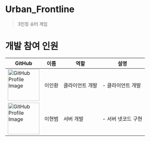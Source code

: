 # Urban_Frontline
> 3인칭 슈터 게임

# 개발 참여 인원
| **GitHub** | **이름** | **역할** | **설명** |
|------------|----------|----------|----------|
|<a href="https://github.com/leeinhwan0421" target="_blank"><img src="https://private-avatars.githubusercontent.com/u/70061182?jwt=eyJhbGciOiJIUzI1NiIsInR5cCI6IkpXVCJ9.eyJpc3MiOiJnaXRodWIuY29tIiwiYXVkIjoicmF3LmdpdGh1YnVzZXJjb250ZW50LmNvbSIsImtleSI6ImtleTEiLCJleHAiOjE3MzQ1NzQ4MDAsIm5iZiI6MTczNDU3MzYwMCwicGF0aCI6Ii91LzcwMDYxMTgyIn0.2ZjYJQTLP9U4C1-64Le5drEtnX5peoXdeUVCVevrtLI&v=4" width="100" alt="GitHub Profile Image"></a></a>|이인환|클라이언트 개발|- 클라이언트 개발|
|<a href="https://github.com/LHBM04" target="_blank"><img src="https://private-avatars.githubusercontent.com/u/86977637?jwt=eyJhbGciOiJIUzI1NiIsInR5cCI6IkpXVCJ9.eyJpc3MiOiJnaXRodWIuY29tIiwiYXVkIjoicmF3LmdpdGh1YnVzZXJjb250ZW50LmNvbSIsImtleSI6ImtleTEiLCJleHAiOjE3MzQ1NzQ2MjAsIm5iZiI6MTczNDU3MzQyMCwicGF0aCI6Ii91Lzg2OTc3NjM3In0.Dc_JgBypuyOs6ZF9jQn1MzLohcWtVeZqEjnhuD2qveo&v=4" width="100" alt="GitHub Profile Image"></a>|이현범|서버 개발|- 서버 넷코드 구현 |
